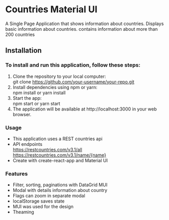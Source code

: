 # Countries Material UI

A Single Page Application that shows information about countries. Displays basic information about countries. contains information about more than 200 countries

## Installation

### To install and run this application, follow these steps:

1. Clone the repository to your local computer:  
   git clone https://github.com/your-username/your-repo.git
2. Install dependencies using npm or yarn:  
   npm install or yarn install
3. Start the app:  
   npm start or yarn start
4. The application will be available at http://localhost:3000 in your web browser.

### Usage

- This application uses a REST countries api
- API endpoints  
  https://restcountries.com/v3.1/all  
  https://restcountries.com/v3.1/name/{name}
- Create with create-react-app and Material UI

### Features

- Filter, sorting, paginations with DataGrid MUI
- Modal with details information about country
- Flags can zoom in separate modal
- localStorage saves state
- MUI was used for the design
- Theaming
